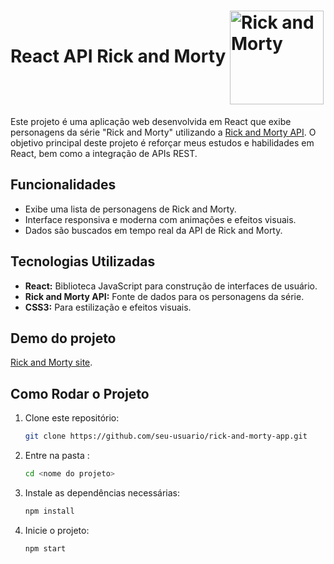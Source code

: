 #  React API Rick and Morty <img src="https://github.com/user-attachments/assets/8ae88ce4-e0eb-4307-90fd-598326213ad1" alt="Rick and Morty" style="width: 150px; vertical-align: middle;"/> 

Este projeto é uma aplicação web desenvolvida em React que exibe personagens da série "Rick and Morty" utilizando a [Rick and Morty API](https://rickandmortyapi.com/). O objetivo principal deste projeto é reforçar meus estudos e habilidades em React, bem como a integração de APIs REST.

## Funcionalidades

- Exibe uma lista de personagens de Rick and Morty.
- Interface responsiva e moderna com animações e efeitos visuais.
- Dados são buscados em tempo real da API de Rick and Morty.

## Tecnologias Utilizadas

- **React:** Biblioteca JavaScript para construção de interfaces de usuário.
- **Rick and Morty API:** Fonte de dados para os personagens da série.
- **CSS3:** Para estilização e efeitos visuais.
  
## Demo do projeto
[Rick and Morty site](https://rick-and-mortyreactapi.netlify.app/).

## Como Rodar o Projeto

1. Clone este repositório:
   ```bash
   git clone https://github.com/seu-usuario/rick-and-morty-app.git

2. Entre na pasta :
    ```bash
    cd <nome do projeto>
    ```
3. Instale as dependências necessárias:
    ```bash
    npm install
    ```
4. Inicie o projeto:
    ```bash
    npm start
    ```
